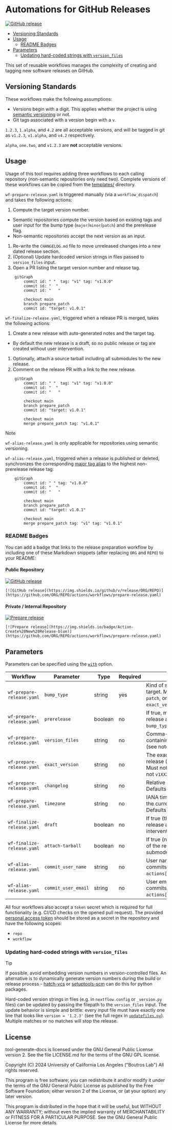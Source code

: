 # Automations for GitHub Releases

[![GitHub release](https://img.shields.io/github/v/release/uclahs-cds/tool-create-release)](https://github.com/uclahs-cds/tool-create-release/actions/workflows/internal-prepare.yaml)

* [Versioning Standards](#versioning-standards)
* [Usage](#usage)
  * [README Badges](#readme-badges)
* [Parameters](#parameters)
  + [Updating hard-coded strings with `version_files`](#updating-hard-coded-strings-with-version_files)

This set of reusable workflows manages the complexity of creating and tagging new software releases on GitHub.

## Versioning Standards

These workflows make the following assumptions:

* Versions begin with a digit. This applies whether the project is using [semantic versioning](https://semver.org/) or not.
* Git tags associated with a version begin with a `v`.

`1.2.3`, `1.alpha`, and `4.2` are all acceptable versions, and will be tagged in git as `v1.2.3`, `v1.alpha`, and `v4.2` respectively.

`alpha`, `one.two`, and `v1.2.3` are **not** acceptable versions.

## Usage

Usage of this tool requires adding three workflows to each calling repository (non-semantic repositories only need two). Complete versions of these workflows can be copied from the [templates/](templates/) directory.

`wf-prepare-release.yaml` is triggered manually (via a `workflow_dispatch`) and takes the following actions:

1. Compute the target version number.
  * Semantic repositories compute the version based on existing tags and user input for the bump type (`major`/`minor`/`patch`) and the prerelease flag.
  * Non-semantic repositories accept the next version as an input.
1. Re-write the `CHANGELOG.md` file to move unreleased changes into a new dated release section.
1. (Optional) Update hardcoded version strings in files passed to `version_files` input.
1. Open a PR listing the target version number and release tag.

```mermaid
    gitGraph
        commit id: " "  tag: "v1" tag: "v1.0.0"
        commit id: "  "
        commit id: "   "

        checkout main
        branch prepare_patch
        commit id: "target: v1.0.1"
```

`wf-finalize-release.yaml`, triggered when a release PR is merged, takes the following actions:

1. Create a new release with auto-generated notes and the target tag.
  * By default the new release is a draft, so no public release or tag are created without user intervention.
1. Optionally, attach a source tarball including all submodules to the new release.
1. Comment on the release PR with a link to the new release.

```mermaid
    gitGraph
        commit id: " "  tag: "v1" tag: "v1.0.0"
        commit id: "  "
        commit id: "   "

        checkout main
        branch prepare_patch
        commit id: "target: v1.0.1"

        checkout main
        merge prepare_patch tag: "v1.0.1"
```

> [!NOTE]
> `wf-alias-release.yaml` is only applicable for repositories using semantic versioning.

`wf-alias-release.yaml`, triggered when a release is published or deleted, synchronizes the corresponding [major tag alias](https://docs.github.com/en/actions/sharing-automations/creating-actions/about-custom-actions#using-tags-for-release-management) to the highest non-prerelease release tag:

```mermaid
    gitGraph
        commit id: " " tag: "v1.0.0"
        commit id: "  "
        commit id: "   "

        checkout main
        branch prepare_patch
        commit id: "target: v1.0.1"

        checkout main
        merge prepare_patch tag: "v1" tag: "v1.0.1"
```

### README Badges

You can add a badge that links to the release preparation workflow by including one of these Markdown snippets (after replacing `ORG` and `REPO`) to your README:

#### Public Repository
[![GitHub release](https://img.shields.io/github/v/release/uclahs-cds/tool-create-release)](https://github.com/uclahs-cds/tool-create-release/actions/workflows/internal-prepare.yaml)
```
[![GitHub release](https://img.shields.io/github/v/release/ORG/REPO)](https://github.com/ORG/REPO/actions/workflows/prepare-release.yaml)
```

#### Private / Internal Repository
[![Prepare release](https://img.shields.io/badge/Action-Create%20New%20Release-blue)](https://github.com/uclahs-cds/tool-create-release/actions/workflows/internal-prepare.yaml)
```
[![Prepare release](https://img.shields.io/badge/Action-Create%20New%20Release-blue)](https://github.com/ORG/REPO/actions/workflows/prepare-release.yaml)
```

## Parameters

Parameters can be specified using the [`with`](https://docs.github.com/en/actions/creating-actions/metadata-syntax-for-github-actions#runsstepswith) option.

| Workflow | Parameter | Type | Required | Description |
| ---- | ---- | ---- | ---- | ---- |
| `wf-prepare-release.yaml` | `bump_type` | string | yes | Kind of semantic release version to target. Must be one of `major`, `minor`, `patch`, or `exact`. Using `exact` requires `exact_version`. |
| `wf-prepare-release.yaml` | `prerelease` | boolean | no | If true, mark the bumped semantic release as a prerelease (only used if `bump_type` is not `exact`). |
| `wf-prepare-release.yaml` | `version_files` | string | no | Comma-separated relative paths to files containing hardcoded version strings (see note below). |
| `wf-prepare-release.yaml` | `exact_version` | string | no | The exact version to assign to the next release (only used if `bump_type` is `exact`). Must not include a leading `v` - use `1XXXX`, not `v1XXXX`. |
| `wf-prepare-release.yaml` | `changelog` | string | no | Relative path to the CHANGELOG file. Defaults to `./CHANGELOG.md`. |
| `wf-prepare-release.yaml` | `timezone` | string | no | IANA timezone to use when calculating the current date for the CHANGELOG. Defaults to `America/Los_Angeles`. |
| `wf-finalize-release.yaml` | `draft` | boolean | no | If true (the default), mark the new release as a draft and require manual intervention to continue. |
| `wf-finalize-release.yaml` | `attach-tarball` | boolean | no | If true (not the default), attach a tarball of the repository source, including all submodules, to the release. |
| `wf-alias-release.yaml` | `commit_user_name` | string | no | User name to use while tagging new commits (defaults to `github-actions[bot]`) |
| `wf-alias-release.yaml` | `commit_user_email` | string | no | User email to use while tagging new commits (defaults to `41898282+github-actions[bot]@users.noreply.github.com`) |

All four workflows also accept a `token` secret which is required for full functionality (e.g. CI/CD checks on the opened pull request). The provided [personal access token](https://github.com/settings/tokens/new) should be stored as a secret in the repository and have the following scopes:

* `repo`
* `workflow`

### Updating hard-coded strings with `version_files`

> [!TIP]
> If possible, avoid embedding version numbers in version-controlled files. An alternative is to dynamically generate version numbers during the build or release process - [hatch-vcs](https://github.com/ofek/hatch-vcs) or [setuptools-scm](https://pypi.org/project/setuptools-scm/) can do this for python packages.

Hard-coded version strings in files (e.g. in `nextflow.config` or `_version.py` files) can be updated by passing the filepath to the `version_files` input. The update behavior is simple and brittle: every input file must have exactly one line that looks like `version = '1.2.3'` (see the full regex in [`updatefiles.py`](./bumpchanges/updatefiles.py)). Multiple matches or no matches will stop the release.

## License

tool-generate-docs is licensed under the GNU General Public License version 2. See the file LICENSE.md for the terms of the GNU GPL license.

Copyright (C) 2024 University of California Los Angeles ("Boutros Lab") All rights reserved.

This program is free software; you can redistribute it and/or modify it under the terms of the GNU General Public License as published by the Free Software Foundation; either version 2 of the License, or (at your option) any later version.

This program is distributed in the hope that it will be useful, but WITHOUT ANY WARRANTY; without even the implied warranty of MERCHANTABILITY or FITNESS FOR A PARTICULAR PURPOSE. See the GNU General Public License for more details.
